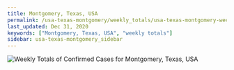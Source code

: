 ```yaml
---
title: Montgomery, Texas, USA
permalink: /usa-texas-montgomery/weekly_totals/usa-texas-montgomery-weekly_totals.html
last_updated: Dec 31, 2020
keywords: ["Montgomery, Texas, USA", "weekly totals"]
sidebar: usa-texas-montgomery_sidebar
---
```


![Weekly Totals of Confirmed Cases for Montgomery, Texas, USA](/covid_tracker/images/graphs/usa-texas-montgomery-weekly_totals_graph.png)
